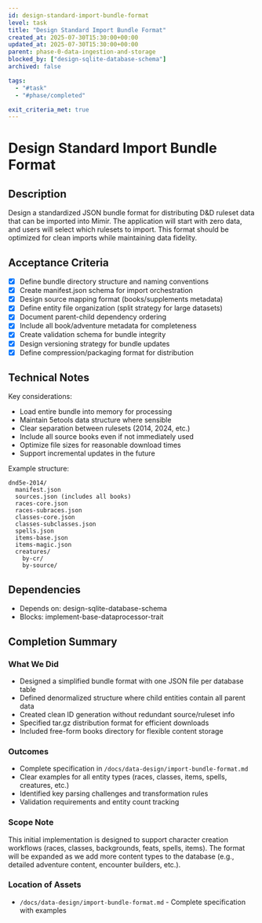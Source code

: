 ```yaml
---
id: design-standard-import-bundle-format
level: task
title: "Design Standard Import Bundle Format"
created_at: 2025-07-30T15:30:00+00:00
updated_at: 2025-07-30T15:30:00+00:00
parent: phase-0-data-ingestion-and-storage
blocked_by: ["design-sqlite-database-schema"]
archived: false

tags:
  - "#task"
  - "#phase/completed"

exit_criteria_met: true
---
```


# Design Standard Import Bundle Format

## Description

Design a standardized JSON bundle format for distributing D&D ruleset data that can be imported into Mimir. The application will start with zero data, and users will select which rulesets to import. This format should be optimized for clean imports while maintaining data fidelity.

## Acceptance Criteria

- [x] Define bundle directory structure and naming conventions
- [x] Create manifest.json schema for import orchestration
- [x] Design source mapping format (books/supplements metadata)
- [x] Define entity file organization (split strategy for large datasets)
- [x] Document parent-child dependency ordering
- [x] Include all book/adventure metadata for completeness
- [x] Create validation schema for bundle integrity
- [x] Design versioning strategy for bundle updates
- [x] Define compression/packaging format for distribution

## Technical Notes

Key considerations:
- Load entire bundle into memory for processing
- Maintain 5etools data structure where sensible
- Clear separation between rulesets (2014, 2024, etc.)
- Include all source books even if not immediately used
- Optimize file sizes for reasonable download times
- Support incremental updates in the future

Example structure:
```
dnd5e-2014/
  manifest.json
  sources.json (includes all books)
  races-core.json
  races-subraces.json
  classes-core.json
  classes-subclasses.json
  spells.json
  items-base.json
  items-magic.json
  creatures/
    by-cr/
    by-source/
```

## Dependencies

- Depends on: design-sqlite-database-schema
- Blocks: implement-base-dataprocessor-trait

## Completion Summary

### What We Did
- Designed a simplified bundle format with one JSON file per database table
- Defined denormalized structure where child entities contain all parent data
- Created clean ID generation without redundant source/ruleset info
- Specified tar.gz distribution format for efficient downloads
- Included free-form books directory for flexible content storage

### Outcomes
- Complete specification in `/docs/data-design/import-bundle-format.md`
- Clear examples for all entity types (races, classes, items, spells, creatures, etc.)
- Identified key parsing challenges and transformation rules
- Validation requirements and entity count tracking

### Scope Note
This initial implementation is designed to support character creation workflows (races, classes, backgrounds, feats, spells, items). The format will be expanded as we add more content types to the database (e.g., detailed adventure content, encounter builders, etc.).

### Location of Assets
- `/docs/data-design/import-bundle-format.md` - Complete specification with examples